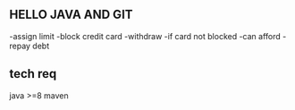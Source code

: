 HELLO JAVA AND GIT
-----------

-assign limit
-block credit card
-withdraw
    -if card not blocked
    -can afford
-repay debt

tech req
---

java >=8
maven